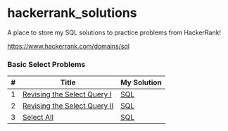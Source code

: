 # hackerrank_solutions

A place to store my SQL solutions to practice problems from HackerRank!

https://www.hackerrank.com/domains/sql

### Basic Select Problems

| # | Title | My Solution |
| --- | --- |  --- |
| 1 | [Revising the Select Query I](https://www.hackerrank.com/challenges/revising-the-select-query/problem?isFullScreen=true) | [SQL](basic_select/revising_the_select_query_i.sql)
| 2 | [Revising the Select Query II](https://www.hackerrank.com/challenges/revising-the-select-query-2/problem?isFullScreen=true) | [SQL](basic_select/revising_the_select_query_ii.sql)
| 3 | [Select All](https://www.hackerrank.com/challenges/select-all-sql/problem?isFullScreen=true) | [SQL](basic_select/select_all.sql)